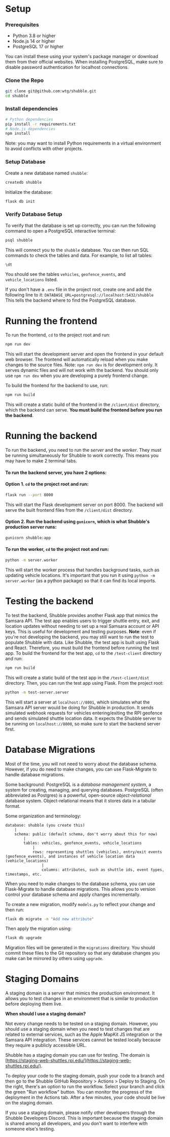 # Setup

### Prerequisites
- Python 3.8 or higher
- Node.js 14 or higher
- PostgreSQL 17 or higher

You can install these using your system's package manager or download them from their official websites. When installing PostgreSQL, make sure to disable password authentication for localhost connections.

### Clone the Repo
```bash
git clone git@github.com:wtg/shubble.git
cd shubble
```

### Install dependencies
```bash
# Python dependencies
pip install -r requirements.txt
# Node.js dependencies
npm install
```
Note: you may want to install Python requirements in a virtual environment to avoid conflicts with other projects.

### Setup Database
Create a new database named `shubble`:
```bash
createdb shubble
```
Initialize the database:
```bash
flask db init
```

### Verify Database Setup
To verify that the database is set up correctly, you can run the following command to open a PostgreSQL interactive terminal:
```bash
psql shubble
```
This will connect you to the `shubble` database. You can then run SQL commands to check the tables and data. For example, to list all tables:
```sql
\dt
```
You should see the tables `vehicles`, `geofence_events`, and `vehicle_locations` listed.

If you don't have a `.env` file in the project root, create one and add the following line to it:
```DATABASE_URL=postgresql://localhost:5432/shubble```\
This tells the backend where to find the PostgreSQL database.

# Running the frontend
To run the frontend, `cd` to the project root and run:
```bash
npm run dev
```
This will start the development server and open the frontend in your default web browser. The frontend will automatically reload when you make changes to the source files.
Note: `npm run dev` is for development only. It serves dynamic files and will not work with the backend. You should only use `npm run dev` when you are developing a purely frontend change.

To build the frontend for the backend to use, run:
```bash
npm run build
```
This will create a static build of the frontend in the `/client/dist` directory, which the backend can serve. **You must build the frontend before you run the backend**.

# Running the backend
To run the backend, you need to run the _server_ and the _worker_. They must be running simultaneously for Shubble to work correctly. This means you may have to make 2 terminal tabs.

#### To run the backend server, you have 2 options:

#### Option 1. `cd` to the project root and run:
```bash
flask run --port 8000
```
This will start the Flask development server on port 8000. The backend will serve the built frontend files from the `/client/dist` directory.

#### Option 2. Run the backend using `gunicorn`, which is what Shubble's production server runs:
```bash
gunicorn shubble:app
```

#### To run the worker, `cd` to the project root and run:
```bash
python -m server.worker
```
This will start the worker process that handles background tasks, such as updating vehicle locations. It's important that you run it using `python -m server.worker` (as a python package) so that it can find its local imports.

# Testing the backend
To test the backend, Shubble provides another Flask app that mimics the Samsara API. The test app enables users to trigger shuttle entry, exit, and location updates without needing to set up a real Samsara account or API keys. This is useful for development and testing purposes.
**Note**: even if you're not developing the backend, you may still want to run the test to populate Shubble with data.
Like Shubble, the test app is built using Flask and React. Therefore, you must build the frontend before running the test app.
To build the frontend for the test app, `cd` to the `/test-client` directory and run:
```bash
npm run build
```
This will create a static build of the test app in the `/test-client/dist` directory.
Then, you can run the test app using Flask. From the project root:
```bash
python -m test-server.server
```
This will start a server at `localhost://8001`, which simulates what the Samsara API server would be doing for Shubble in production. It sends simulated webhook requests for vehicles entering/exiting the RPI geofence and sends simulated shuttle location data.
It expects the Shubble server to be running on `localhost://8000`, so make sure to start the backend server first.

# Database Migrations

Most of the time, you will not need to worry about the database schema. However, if you do need to make changes, you can use Flask-Migrate to handle database migrations.

Some background: PostgreSQL is a _database management system_, a system for creating, managing, and querying databases.
PostgreSQL (often abbreviated as Postgres) is a powerful, open-source _object-relational_ database system.
Object-relational means that it stores data in a tabular format.

Some organization and terminology:

```
database: shubble (you create this)
    |
    schema: public (default schema, don't worry about this for now)
        |
        tables: vehicles, geofence_events, vehicle_locations
            |
            rows: representing shuttles (vehicles), entry/exit events (geofence_events), and instances of vehicle location data (vehicle_locations)
                |
                columns: attributes, such as shuttle ids, event types, timestamps, etc.
```


When you need to make changes to the database schema, you can use Flask-Migrate to handle database migrations. This allows you to version control your database schema and apply changes incrementally.

To create a new migration, modify `models.py` to reflect your change and then run:
```bash
flask db migrate -m "Add new attribute"
```
Then apply the migration using:
```bash
flask db upgrade
```
Migration files will be generated in the `migrations` directory. You should commit these files to the Git repository so that any database changes you make can be mirrored by others using `upgrade`.

# Staging Domains

A staging domain is a server that mimics the production environment. It allows you to test changes in an environment that is similar to production before deploying them live.

**When should I use a staging domain?**

Not every change needs to be tested on a staging domain. However, you should use a staging domain when you need to test changes that are related to external services, such as the Apple MapKit JS integration or the Samsara API integration. These services cannot be tested locally because they require a publicly accessible URL.

Shubble has a staging domain you can use for testing. The domain is [https://staging-web-shuttles.rpi.edu/](https://staging-web-shuttles.rpi.edu/).

To deploy your code to the staging domain, push your code to a branch and then go to the Shubble GitHub Repository > Actions > Deploy to Staging. On the right, there's an option to run the workflow. Select your branch and click the green "Run workflow" button. You can monitor the progress of the deployment in the Actions tab. After a few minutes, your code should be live on the staging domain.

If you use a staging domain, please notify other developers through the Shubble Developers Discord. This is important because the staging domain is shared among all developers, and you don't want to interfere with someone else's testing.
